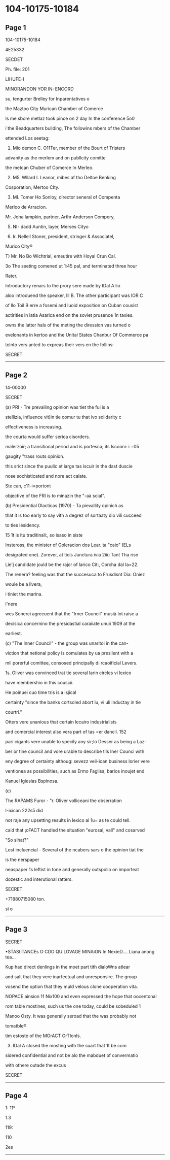 # 104-10175-10184

## Page 1

104-10175-10184

4E25332

SECDET

Ph. file: 201

LIHUFE-I

MINORANDON YOR IN: ENCORD

su, tengurter Brelley for Inparentatives o

the Maztoo City Murican Chamber of Comerce

Is me sbore metlaz took pince on 2 day In the conference 5o0

í the Beadquarters bullding, The followins mbers of the Chamber

ettended Los seetag:

1) Mio demon C. O11Ter, member of the Bourt of Tristers

advanity as the merlem and on publlcity comitte

the metcan Chuber of Comerce In Merleo.

2) M5. Wllard I. Leanor, mibes af tho Deltoe Benking

Cosporation, Mertoo CIty.

3) MI. Tomer Ho Sonloy, director seneral of Compenta

Merloo de Arracion.

Mr. Joha lampkin, partner, Arthr Anderson Compery,

5) NI- dadd Auntin, layer, Merses Cityo

6) Ir. Nellell Stoner, president, stringer & Associatel,

Murico City®

T) Mr. No Bo Wichtrial, emeutire with Hoyal Crun Cal.

3o The seeting comened ut 1:45 pal, and terminated three hour

Rater.

Introductory renars to the prory sere made by IDal A lio

aloo introduend the speaker, Ill B. The other participant was IOR C

of llo Toil B erre a fosemi and luoid exposition on Cuban cousist

actirities in latia Asarica end on the soviet prusence 1n taxies.

owns the latter hals of the meting the diression vas turned o

evelonants in kertoo and the Unltal States Chanbur Of Commerce pa

tolnto vers anted to expreas their vers en the follins:

SECRET

---

## Page 2

14-00000

SECRET

(a) PRI - Tre prevailing opinion was tiet the fui is a

stellizia, influence vit)in tie comur tu that ivo solidarity c

effectiveness is increasing.

the courta would suffer serica cisorders.

malerzoir; a transitional period and is portesca; its Iscooni: i =05

gaugity "trass routs opinion.

this srict since the puulic et iarge tas iscuir in the dast duscie

nose sochisticated and nore act calate.

Ste can, c11-i=portont

objective of tbe FRI is to minazin the "-aà scial".

(b) Presidential Dlacticas (1970) - Ta pievallity opinich as

that it is too early to say vith a degrez of sortaaty dio vili cucceed

to ties iésidency.

15 1t is itu traditinali:, so isaso in siste

Insteross, the minister of Goleracion dos Lear. ta "caio" (ELs

desigrated one). Zorever, at ticis Junctura ivia 2iiü Tant Tha rise

Lie'j candidate jould be the rajcr of larico Cit:, Corcha dal Ia=22.

The renera? feeling was that the succesuca to Frusdisnt Dia: Oniez

woule be a livera,

i tiniet the marina.

I'nere

wes Sonerci agrecuent that the "Irner Council" musià Iot raise a

decisica concernino the presidastial caraiiate unuii 1909 at the

earliest.

(c) "The Inner Council" - the group was unaritoi in the can-

viction that netional policy is comulates by ua presilent with a

mil porerful comittee, consosed principally di rcaoificial Levers.

1s. Oliver was convinced trat tie soveral larin circles vi lexico

have membershio in this couscii.

He poinuei cuo time tris is a isjical

certainty "since the banks cortsoled abort lu, vi uli inductay in tie

courtri."

Otters vere unanious that certain lecairo industrialists

and comercial interest also vera part of tas =er dancil. 152

pari cigants vere unable to specily any sir;lo Desser as being a Laz-

ber or tine council and vore urable to describe tils Iner Counci with

eny degree of certainty althoug: sevezz veil-ican business lorier vere

ventionea as possibilities, such as Ermo Faglisa, barios inoujet end

Kanuel Igiesias Bspinosa.

(c)

The RAPAMS Furor - "r. Oliver volliceani the obserration

I-ixican 222s5 did

not raje any upsetting results in lexico ai 1u= as te could tell.

caid that ¡oFACT handled the situation "eurosal, vall" and cosarved

"So sihat?"

Lost incluencial - Several of the ncabers sars o the opinion tiat the

is the nerspaper

neaspaper 1s leftist in tone and generally outspolio on importeat

dozestic and interutional ratters.

SECRET

+71880715080 ton.

si o

---

## Page 3

SECRET

•STAStITANCEs O CDO QUILOVAGE MINAiON In NexieD.... Liana anong tea...

Kup had direct denlings in the moet part tith dialoWns atlear

and salt that they vere inarfectual and unresponsire. The group

vosend the option that they muld velous clone cooperation vita.

NOPACE ainsion 11 Nix100 and even expressed the hope that oocentonal

rom table mostines, such us the one today, could be sobeduled 1

Manoo Osty. It was generally seroad that the was probably not

tomatble®

tim estoste of the MOrACT OrTIonIs.

3. IDal A closed the mosting with the suart that 1t be com

sidered confidential and not be alo the mabduet of convermatio

with othere outade the excus

SECRET

---

## Page 4

1: 11º

1.3

119:

110

2es

---

